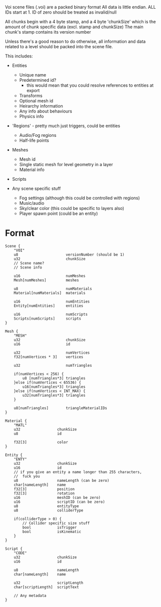 Voi scene files (.voi) are a packed binary format
All data is little endian.
ALL IDs start at 1. ID of zero should be treated as invalid/null

All chunks begin with a 4 byte stamp, and a 4 byte 'chunkSize' which is the 
amount of chunk specific data (excl. stamp and chunkSize)
The main chunk's stamp contains its version number

Unless there's a good reason to do otherwise, all information and data related to a level
should be packed into the scene file.

This includes:
- Entities
	- Unique name
	- Predetermined id?
		- this would mean that you could resolve references to entities at export
	- Transforms
	- Optional mesh id
	- Heirarchy information
	- Any info about behaviours
	- Physics info

- 'Regions' - pretty much just triggers, could be entities
	- Audio/Fog regions
	- Half-life points

- Meshes
	- Mesh id
	- Single static mesh for level geometry in a layer
	- Material info

- Scripts

- Any scene specific stuff
	- Fog settings (although this could be controlled with regions)
	- Music/audio
	- Sky/clear color (this could be specific to layers also)
	- Player spawn point (could be an entity)


Format
======
	Scene {
		"VOI"
		u8 						versionNumber (should be 1)
		u32						chunkSize
		// Scene name?
		// Scene info
		
		u16						numMeshes
		Mesh[numMeshes]			meshes

		u8						numMaterials
		Material[numMaterials]	materials

		u16						numEntities
		Entity[numEntities]		entities

		u16						numScripts
		Scripts[numScripts]		scripts
	}

	Mesh {
		"MESH"
		u32						chunkSize
		u16						id

		u32						numVertices
		f32[numVertices * 3] 	vertices

		u32						numTriangles

		if(numVertices < 256) {
			u8 [numTriangles*3]	triangles
		}else if(numVertices < 65536) {
			u16[numTriangles*3]	triangles
		}else if(numVertices < INT_MAX) {
			u32[numTriangles*3]	triangles
		}

		u8[numTriangles]		triangleMaterialIDs
	}

	Material {
		"MATL"
		u32					chunkSize
		u8					id

		f32[3]				color
	}

	Entity {
		"ENTY"
		u32					chunkSize
		u16					id
		// if you give an entity a name longer than 255 characters,
		//	fuck you
		u8					nameLength (can be zero)
		char[nameLength]	name
		f32[3]				position
		f32[3]				rotation
		u16					meshID (can be zero)
		u16					scriptID (can be zero)
		u8					entityType
		u8					colliderType

		if(colliderType > 0) {
			// Collider specific size stuff
			bool			isTrigger
			bool			isKinematic
		}
	}

	Script {
		"CODE"
		u32					chunkSize
		u16					id

		u8					nameLength
		char[nameLength]	name

		u32					scriptLength
		char[scriptLength]	scriptText

		// Any metadata
	}